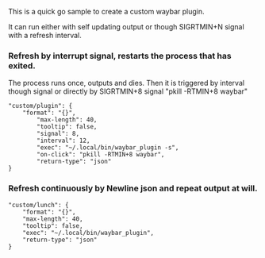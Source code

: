 This is a quick go sample to create a custom waybar plugin.

It can run either with self updating output or though SIGRTMIN+N signal with a refresh interval.

### Refresh by interrupt signal, restarts the process that has exited.  
The process runs once, outputs and dies. Then it is triggered by interval though signal or directly by SIGRTMIN+8 signal "pkill -RTMIN+8 waybar"
```
"custom/plugin": {
	"format": "{}",
		"max-length": 40,
		"tooltip": false,
		"signal": 8,
		"interval": 12,
		"exec": "~/.local/bin/waybar_plugin -s",
		"on-click": "pkill -RTMIN+8 waybar",
		"return-type": "json"
}
```

### Refresh continuously by Newline json and repeat output at will.
```
"custom/lunch": {
	"format": "{}",
	"max-length": 40,
	"tooltip": false,
	"exec": "~/.local/bin/waybar_plugin",
	"return-type": "json"
}
```

